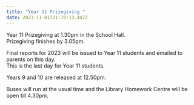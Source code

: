 ```yaml
---
title: "Year 11 Prizegiving "
date: 2023-11-01T21:19:13.447Z
---
```

Year 11 Prizegiving at 1.30pm in the School Hall.  
Prizegiving finishes by 3.05pm.  



Final reports for 2023 will be issued to Year 11 students and emailed to parents on this day.  
This is the last day for Year 11 students.

Years 9 and 10 are released at 12.50pm. 


Buses will run at the usual time and the Library Homework Centre will be open till 4.30pm.

